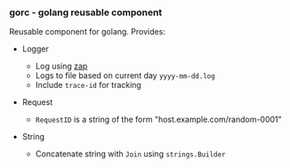 ### gorc - golang reusable component

Reusable component for golang. Provides:

* Logger
    * Log using [zap](https://github.com/uber-go/zap)
    * Logs to file based on current day `yyyy-mm-dd.log`
    * Include `trace-id` for tracking

* Request
    * `RequestID` is a string of the form "host.example.com/random-0001"
    
* String
    * Concatenate string with `Join` using `strings.Builder` 

